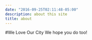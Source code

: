```yaml
---
date: "2016-09-25T02:11:48-05:00"
description: about this site
title: about
---
```


#We Love Our City
We hope you do too!
